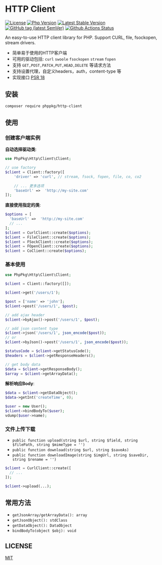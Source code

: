 # HTTP Client 

[![License](https://img.shields.io/packagist/l/phppkg/http-client.svg?style=flat-square)](LICENSE)
[![Php Version](https://img.shields.io/badge/php-%3E=8.0-brightgreen.svg?maxAge=2592000)](https://packagist.org/packages/phppkg/http-client)
[![Latest Stable Version](http://img.shields.io/packagist/v/phppkg/http-client.svg)](https://packagist.org/packages/phppkg/http-client)
[![GitHub tag (latest SemVer)](https://img.shields.io/github/tag/phppkg/http-client)](https://github.com/phppkg/http-client)
[![Github Actions Status](https://github.com/phppkg/http-client/workflows/Unit-tests/badge.svg)](https://github.com/phppkg/http-client/actions)

An easy-to-use HTTP client library for PHP. Support CURL, file, fsockopen, stream drivers.

- 简单易于使用的HTTP客户端
- 可用的驱动包括: `curl` `swoole` `fsockopen` `stream` `fopen`
- 支持 `GET,POST,PATCH,PUT,HEAD,DELETE` 等请求方法
- 支持设置代理，自定义headers，auth，content-type 等
- 实现接口 [PSR 18](https://github.com/php-fig/http-client) 

## 安装

```bash
composer require phppkg/http-client
```

## 使用

### 创建客户端实例

**自动选择驱动类**:

```php
use PhpPkg\Http\Client\Client;

// use factory
$client = Client::factory([
    'driver' => 'curl', // stream, fsock, fopen, file, co, co2
    
    // ... 更多选项
    'baseUrl' =>  'http://my-site.com'
]);
```

**直接使用指定的类**:

```php
$options = [
  'baseUrl' =>  'http://my-site.com'
  // ...
];
$client = CurlClient::create($options);
$client = FileClient::create($options);
$client = FSockClient::create($options);
$client = FOpenClient::create($options);
$client = CoClient::create($options);
```

### 基本使用

```php
use PhpPkg\Http\Client\Client;

$client = Client::factory([]);

$client->get('/users/1');

$post = ['name' => 'john'];
$client->post('/users/1', $post);

// add ajax header
$client->byAjax()->post('/users/1', $post);

// add json content type
$client->json('/users/1', json_encode($post));
// or
$client->byJson()->post('/users/1', json_encode($post));

$statusCode = $client->getStatusCode();
$headers = $client->getResponseHeaders();

// get body data
$data = $client->getResponseBody();
$array = $client->getArrayData();
```

**解析响应Body**:

```php
$data = $client->getDataObject();
$data->getInt('createTime', 0);

$user = new User();
$client->bindBodyTo($user);
vdump($user->name);
```

### 文件上传下载

- `public function upload(string $url, string $field, string $filePath, string $mimeType = '')`
- `public function download(string $url, string $saveAs)`
- `public function downloadImage(string $imgUrl, string $saveDir, string $rename = '')`

```php
$client = CurlClient::create([
  // ...
]);

$client->upload(...);
```

## 常用方法

- `getJsonArray/getArrayData(): array`
- `getJsonObject(): stdClass`
- `getDataObject(): DataObject`
- `bindBodyTo(object $obj): void`

## LICENSE

[MIT](LICENSE)

